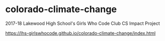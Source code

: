 # colorado-climate-change
2017-18 Lakewood High School's Girls Who Code Club CS Impact Project

https://lhs-girlswhocode.github.io/colorado-climate-change/index.html
